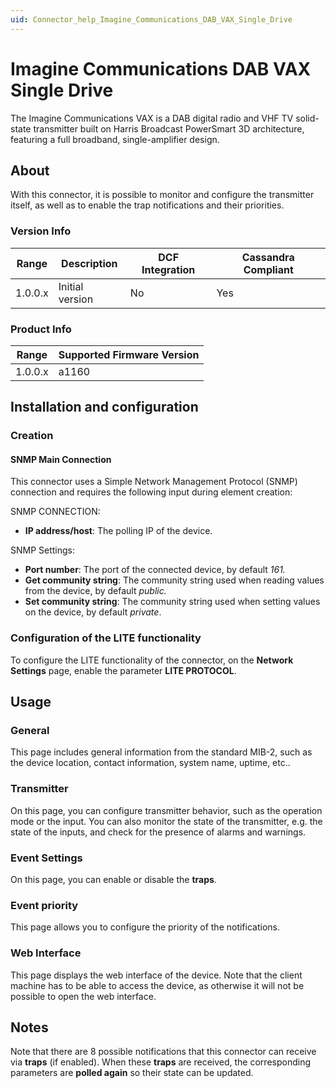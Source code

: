 ```yaml
---
uid: Connector_help_Imagine_Communications_DAB_VAX_Single_Drive
---
```


# Imagine Communications DAB VAX Single Drive

The Imagine Communications VAX is a DAB digital radio and VHF TV solid-state transmitter built on Harris Broadcast PowerSmart 3D architecture, featuring a full broadband, single-amplifier design.

## About

With this connector, it is possible to monitor and configure the transmitter itself, as well as to enable the trap notifications and their priorities.

### Version Info

| Range | Description | DCF Integration | Cassandra Compliant |
|------------------|-----------------|---------------------|-------------------------|
| 1.0.0.x          | Initial version | No                  | Yes                     |

### Product Info

| Range | Supported Firmware Version |
|------------------|-----------------------------|
| 1.0.0.x          | a1160                       |

## Installation and configuration

### Creation

#### SNMP Main Connection

This connector uses a Simple Network Management Protocol (SNMP) connection and requires the following input during element creation:

SNMP CONNECTION:

- **IP address/host**: The polling IP of the device.

SNMP Settings:

- **Port number**: The port of the connected device, by default *161.*
- **Get community string**: The community string used when reading values from the device, by default *public.*
- **Set community string**: The community string used when setting values on the device, by default *private*.

### Configuration of the LITE functionality

To configure the LITE functionality of the connector, on the **Network Settings** page, enable the parameter **LITE PROTOCOL**.

## Usage

### General

This page includes general information from the standard MIB-2, such as the device location, contact information, system name, uptime, etc..

### Transmitter

On this page, you can configure transmitter behavior, such as the operation mode or the input. You can also monitor the state of the transmitter, e.g. the state of the inputs, and check for the presence of alarms and warnings.

### Event Settings

On this page, you can enable or disable the **traps**.

### Event priority

This page allows you to configure the priority of the notifications.

### Web Interface

This page displays the web interface of the device. Note that the client machine has to be able to access the device, as otherwise it will not be possible to open the web interface.

## Notes

Note that there are 8 possible notifications that this connector can receive via **traps** (if enabled). When these **traps** are received, the corresponding parameters are **polled again** so their state can be updated.
